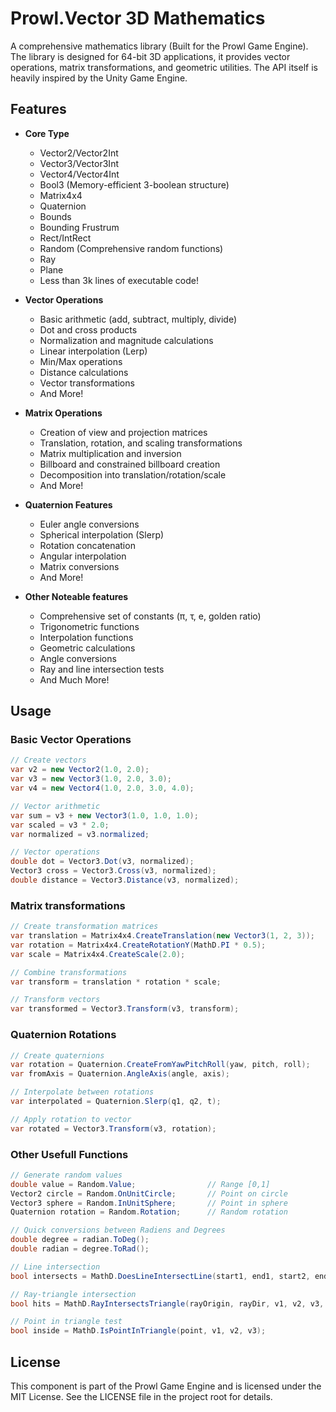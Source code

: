# Prowl.Vector 3D Mathematics

A comprehensive mathematics library (Built for the Prowl Game Engine).
The library is designed for 64-bit 3D applications, it provides vector operations, matrix transformations, and geometric utilities.
The API itself is heavily inspired by the Unity Game Engine.

## Features

- **Core Type**
  - Vector2/Vector2Int
  - Vector3/Vector3Int
  - Vector4/Vector4Int
  - Bool3 (Memory-efficient 3-boolean structure)
  - Matrix4x4
  - Quaternion
  - Bounds
  - Bounding Frustrum
  - Rect/IntRect
  - Random (Comprehensive random functions)
  - Ray
  - Plane
  - Less than 3k lines of executable code!

- **Vector Operations**
  - Basic arithmetic (add, subtract, multiply, divide)
  - Dot and cross products
  - Normalization and magnitude calculations
  - Linear interpolation (Lerp)
  - Min/Max operations
  - Distance calculations
  - Vector transformations
  - And More!

- **Matrix Operations**
  - Creation of view and projection matrices
  - Translation, rotation, and scaling transformations
  - Matrix multiplication and inversion
  - Billboard and constrained billboard creation
  - Decomposition into translation/rotation/scale
  - And More!

- **Quaternion Features**
  - Euler angle conversions
  - Spherical interpolation (Slerp)
  - Rotation concatenation
  - Angular interpolation
  - Matrix conversions
  - And More!

- **Other Noteable features**
  - Comprehensive set of constants (π, τ, e, golden ratio)
  - Trigonometric functions
  - Interpolation functions
  - Geometric calculations
  - Angle conversions
  - Ray and line intersection tests
  - And Much More!


## Usage

### Basic Vector Operations

```csharp
// Create vectors
var v2 = new Vector2(1.0, 2.0);
var v3 = new Vector3(1.0, 2.0, 3.0);
var v4 = new Vector4(1.0, 2.0, 3.0, 4.0);

// Vector arithmetic
var sum = v3 + new Vector3(1.0, 1.0, 1.0);
var scaled = v3 * 2.0;
var normalized = v3.normalized;

// Vector operations
double dot = Vector3.Dot(v3, normalized);
Vector3 cross = Vector3.Cross(v3, normalized);
double distance = Vector3.Distance(v3, normalized);
```

### Matrix transformations

```csharp
// Create transformation matrices
var translation = Matrix4x4.CreateTranslation(new Vector3(1, 2, 3));
var rotation = Matrix4x4.CreateRotationY(MathD.PI * 0.5);
var scale = Matrix4x4.CreateScale(2.0);

// Combine transformations
var transform = translation * rotation * scale;

// Transform vectors
var transformed = Vector3.Transform(v3, transform);
```

### Quaternion Rotations

```csharp
// Create quaternions
var rotation = Quaternion.CreateFromYawPitchRoll(yaw, pitch, roll);
var fromAxis = Quaternion.AngleAxis(angle, axis);

// Interpolate between rotations
var interpolated = Quaternion.Slerp(q1, q2, t);

// Apply rotation to vector
var rotated = Vector3.Transform(v3, rotation);
```

### Other Usefull Functions

```csharp
// Generate random values
double value = Random.Value;                // Range [0,1]
Vector2 circle = Random.OnUnitCircle;       // Point on circle
Vector3 sphere = Random.InUnitSphere;       // Point in sphere
Quaternion rotation = Random.Rotation;      // Random rotation

// Quick conversions between Radiens and Degrees
double degree = radian.ToDeg();
double radian = degree.ToRad();

// Line intersection
bool intersects = MathD.DoesLineIntersectLine(start1, end1, start2, end2, out Vector2 intersection);

// Ray-triangle intersection
bool hits = MathD.RayIntersectsTriangle(rayOrigin, rayDir, v1, v2, v3, out Vector3 hitPoint);

// Point in triangle test
bool inside = MathD.IsPointInTriangle(point, v1, v2, v3);
```

## License

This component is part of the Prowl Game Engine and is licensed under the MIT License. See the LICENSE file in the project root for details.